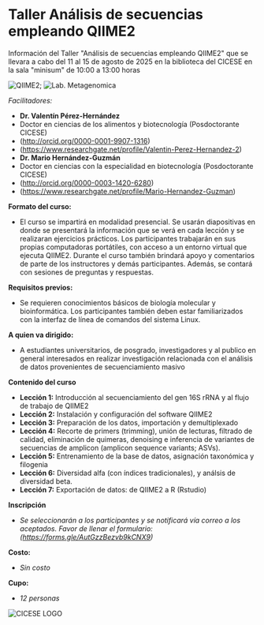 # Taller Análisis de secuencias empleando QIIME2 
Información del Taller "Análisis de secuencias empleando QIIME2" que se llevara a cabo del 11 al 15 de agosto de 2025 en la biblioteca del  CICESE en la sala "minisum" de 10:00 a 13:00 horas 


![QIIME2](https://cicese-at.cicese.mx/dif/down2/logotipos/jpg/Logo_cicese_mr_con_margen.jpg); ![Lab. Metagenomica](https://pbs.twimg.com/profile_images/1180509121595899904/2ykpD-ol_400x400.jpg)

*Facilitadores:*
- **Dr. Valentín Pérez-Hernández**
- Doctor en ciencias de los alimentos y biotecnología (Posdoctorante CICESE)
- (http://orcid.org/0000-0001-9907-1316)
- (https://www.researchgate.net/profile/Valentin-Perez-Hernandez-2) 
- **Dr. Mario Hernández-Guzmán**
- Doctor en ciencias con la especialidad en biotecnología (Posdoctorante CICESE)
- (http://orcid.org/0000-0003-1420-6280)
- (https://www.researchgate.net/profile/Mario-Hernandez-Guzman)

**Formato del curso:**

- El curso se impartirá en modalidad presencial. Se usarán diapositivas en donde se presentará la información que se verá en cada lección y se realizaran ejercicios prácticos. Los participantes trabajarán en sus propias computadoras portátiles, con acceso a un entorno virtual que ejecuta QIIME2. Durante el curso también brindará apoyo y comentarios de parte de los instructores y demás participantes. Además, se contará con sesiones de preguntas y respuestas.

**Requisitos previos:**

- Se requieren conocimientos básicos de biología molecular y bioinformática. Los participantes también deben estar familiarizados con la interfaz de línea de comandos del sistema Linux.

**A quien va dirigido:**
	
  - A estudiantes universitarios, de posgrado, investigadores y al publico en general interesados en realizar investigación relacionada con el análisis de datos provenientes de secuenciamiento masivo

**Contenido del curso**

- **Lección 1:** Introducción al secuenciamiento del gen 16S rRNA y al flujo de trabajo de QIIME2
- **Lección 2:** Instalación y configuración del software QIIME2
- **Lección 3:** Preparación de los datos, importación y demultiplexado 
- **Lección 4:** Recorte de primers (trimming), unión de lecturas, filtrado de calidad, eliminación de quimeras, denoising e inferencia de variantes de secuencias de amplicon (amplicon sequence variants; ASVs).
- **Lección 5:** Entrenamiento de la base de datos, asignación taxonómica y filogenia 
- **Lección 6:** Diversidad alfa (con índices tradicionales), y análsis de diversidad beta.
- **Lección 7:** Exportación de datos: de QIIME2 a R (Rstudio) 

**Inscripción**
- *Se seleccionarán a los participantes y se notificará vía correo a los aceptados. Favor de llenar el formulario: (https://forms.gle/AutGzzBezvb9kCNX9)*

**Costo:** 
- *Sin costo*

**Cupo:**
- *12 personas*

 ![CICESE LOGO](https://avatars.githubusercontent.com/u/18176583?s=200&v=4)
